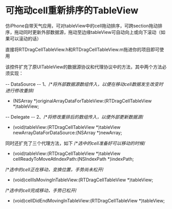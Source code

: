# 可拖动cell重新排序的TableView
仿iPhone自带天气应用，可对tableView中的cell拖动排序，可跨section拖动排序，拖动同时更新外部数据源，拖动至边缘tableView可自动向上或向下滚动（如果可以滚动的话）

直接将RTDragCellTableView.h和RTDragCellTableView.m拖进你的项目即可使用

该控件扩充了原UITableView的数据源协议和代理协议中的方法，其中两个方法必须实现：

-- DataSource --
1、/**将外部数据源数组传入，以便在移动cell数据发生改变时进行修改重排*/
- (NSArray *)originalArrayDataForTableView:(RTDragCellTableView *)tableView;

-- Delegate --
2、/**将修改重排后的数组传入，以便外部更新数据源*/
 - (void)tableView:(RTDragCellTableView *)tableView newArrayDataForDataSource:(NSArray *)newArray;

同时还扩充了三个代理方法，如下
/**选中的cell准备好可以移动的时候*/
- (void)tableView:(RTDragCellTableView *)tableView cellReadyToMoveAtIndexPath:(NSIndexPath *)indexPath;

/**选中的cell正在移动，变换位置，手势尚未松开*/
- (void)cellIsMovingInTableView:(RTDragCellTableView *)tableView;

/**选中的cell完成移动，手势已松开*/
- (void)cellDidEndMovingInTableView:(RTDragCellTableView *)tableView;
